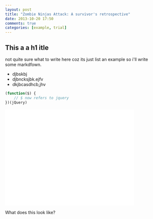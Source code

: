 ```yaml
---
layout: post
title: "Zombie Ninjas Attack: A survivor's retrospective"
date: 2013-10-20 17:50
comments: true
categories: [example, trial]
---
```


This a a h1 itle
----------------

not quite sure what to write here coz its just list an example so i'll write some markdfown.

- djbskbj 
- djbncksjbk.ejfv
- dkjbcasdhcb,jhv

``` javascript Simple Javascript snippet
(function($) {
	// $ now refers to jquery
})(jQuery)
```

<iframe width="420" height="315" src="//www.youtube.com/embed/vrHVmKBrXzA" frameborder="0" allowfullscreen></iframe>

What does this look like?
